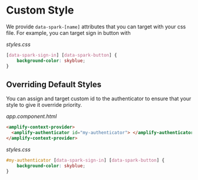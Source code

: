 # Custom Style

We provide `data-spark-[name]` attributes that you can target with your css file. For example, you can target sign in button with

_styles.css_
```css 
[data-spark-sign-in] [data-spark-button] {
    background-color: skyblue;
}
```

## Overriding Default Styles
You can assign and target custom id to the authenticator to ensure that your style to give it override priority.

_app.component.html_

```html
<amplify-context-provider>
  <amplify-authenticator id="my-authenticator"> </amplify-authenticator>
</amplify-context-provider>
```

_styles.css_

```css
#my-authenticator [data-spark-sign-in] [data-spark-button] {
    background-color: skyblue;
}
```

<br />